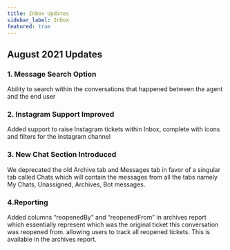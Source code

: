 ```yaml
---
title: Inbox Updates
sidebar_label: Inbox
featured: true
---
```


## August 2021 Updates
### 1. Message Search Option
Ability to search within the conversations that happened between the agent and the end user

### 2. Instagram Support Improved
Added support to raise Instagram tickets within Inbox, complete with icons and filters for the instagram channel

### 3. New Chat Section Introduced
We deprecated the old Archive tab and Messages tab in favor of a singular tab called Chats which will contain the messages from all the tabs namely My Chats, Unassigned, Archives, Bot messages.

### 4.Reporting
Added columns “reopenedBy” and “reopenedFrom” in archives report which essentially represent which was the original ticket this conversation was reopened from. allowing users to track all reopened tickets. This is available in the archives report.


